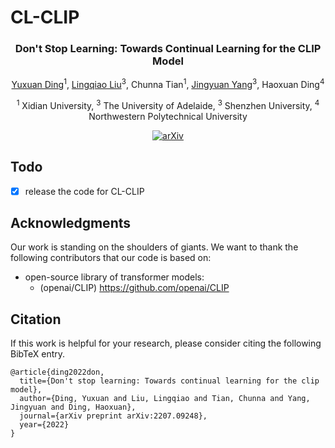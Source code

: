 # CL-CLIP


<div align="center">
<h3>Don't Stop Learning: Towards Continual Learning for the CLIP Model</h3>

[Yuxuan Ding](https://yxding95.github.io/)<sup>1</sup>, [Lingqiao Liu](https://scholar.google.com.au/citations?user=Y2xu62UAAAAJ&hl=en&oi=ao)<sup>3</sup>, Chunna Tian<sup>1</sup>, [Jingyuan Yang](https://jingyuanyy.github.io/)<sup>3</sup>, Haoxuan Ding<sup>4</sup>

<sup>1</sup> Xidian University, <sup>3</sup> The University of Adelaide, <sup>3</sup> Shenzhen University, <sup>4</sup> Northwestern Polytechnical University

[![arXiv](https://img.shields.io/badge/arXiv-<2207.09248>-<COLOR>.svg)](https://arxiv.org/abs/2207.09248)

</div>

## Todo

- [x] release the code for CL-CLIP

## Acknowledgments

Our work is standing on the shoulders of giants. We want to thank the following contributors that our code is based on:

- open-source library of transformer models:
  - (openai/CLIP) https://github.com/openai/CLIP


## Citation

If this work is helpful for your research, please consider citing the following BibTeX entry.

```
@article{ding2022don,
  title={Don't stop learning: Towards continual learning for the clip model},
  author={Ding, Yuxuan and Liu, Lingqiao and Tian, Chunna and Yang, Jingyuan and Ding, Haoxuan},
  journal={arXiv preprint arXiv:2207.09248},
  year={2022}
}
```

